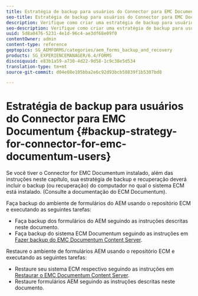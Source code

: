 ```yaml
---
title: Estratégia de backup para usuários do Connector para EMC Documentum
seo-title: Estratégia de backup para usuários do Connector para EMC Documentum
description: Verifique como criar uma estratégia de backup para usuários do Connector para EMC Documentum.
seo-description: Verifique como criar uma estratégia de backup para usuários do Connector para EMC Documentum.
uuid: 5d8a0476-5231-4e1d-96c4-ae3df68e09f0
contentOwner: admin
content-type: reference
geptopics: SG_AEMFORMS/categories/aem_forms_backup_and_recovery
products: SG_EXPERIENCEMANAGER/6.4/FORMS
discoiquuid: e83b1a59-a730-4d22-9d58-1c9c38e5d534
translation-type: tm+mt
source-git-commit: d04e08e105bba2e6c92d93bcb58839f1b5307bd8

---
```



# Estratégia de backup para usuários do Connector para EMC Documentum {#backup-strategy-for-connector-for-emc-documentum-users}

Se você tiver o Connector for EMC Documentum instalado, além das instruções neste capítulo, sua estratégia de backup e recuperação deverá incluir o backup (ou recuperação) do computador no qual o sistema ECM está instalado. (Consulte a documentação do ECM Documentum).

Faça backup do ambiente de formulários do AEM usando o repositório ECM e executando as seguintes tarefas:

* Faça backup dos formulários do AEM seguindo as instruções descritas neste documento.
* Faça backup do sistema ECM Documentum seguindo as instruções em [Fazer backup do EMC Documentum Content Server](/help/forms/using/admin-help/backing-recovering-emc-documentum-repository.md#back-up-the-emc-documentum-content-server).

Restaure o ambiente de formulários AEM usando o repositório ECM e executando as seguintes tarefas:

* Restaure seu sistema ECM respectivo seguindo as instruções em [Restaurar o EMC Documentum Content Server](/help/forms/using/admin-help/backing-recovering-emc-documentum-repository.md#restore-the-emc-documentum-content-server).
* Restaure formulários AEM seguindo as instruções descritas neste documento.

